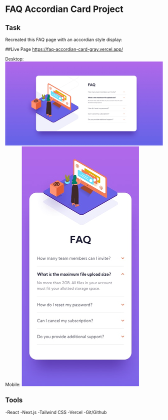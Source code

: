 # FAQ Accordian Card Project

## Task
Recreated this FAQ page with an accordian style display:

##Live Page
https://faq-accordian-card-gray.vercel.app/

Desktop: ![Desktop Layout](/public/design/desktop-design.jpg)
Mobile: ![Mobile Layout](/public/design/mobile-design.jpg)

## Tools
 -React
 -Next.js
 -Tailwind CSS
 -Vercel
 -Git/Github
